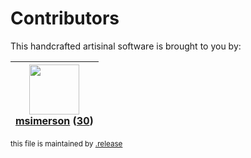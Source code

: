 # Contributors

This handcrafted artisinal software is brought to you by:

| <img height="80" src="https://avatars.githubusercontent.com/u/261635?v=4"><br><a href="https://github.com/msimerson">msimerson</a> (<a href="https://github.com/haraka/haraka-plugin-ldap/commits?author=msimerson">30</a>)|
| :---: |

<sub>this file is maintained by [.release](https://github.com/msimerson/.release)</sub>
